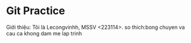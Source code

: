 # Git Practice
Giới thiệu: Tôi là Lecongvinhh, MSSV <223114>.
so thich:bong chuyen va cau ca 
khong dam me lap trinh
